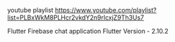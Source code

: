 youtube playlist
https://www.youtube.com/playlist?list=PLBxWkM8PLHcr2vkdY2n9rIcxjZ9Th3Us7

Flutter Firebase chat application
Flutter Version - 2.10.2